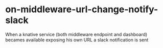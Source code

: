 # on-middleware-url-change-notify-slack

When a knative service (both middleware endpoint and dashboard) becames available exposing his own URL
a slack notification is sent